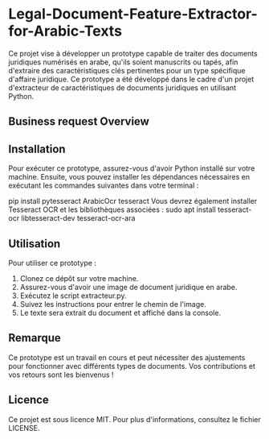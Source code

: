 # Legal-Document-Feature-Extractor-for-Arabic-Texts
Ce projet vise à développer un prototype capable de traiter des documents juridiques numérisés en arabe, qu'ils soient manuscrits ou tapés, afin d'extraire des caractéristiques clés pertinentes pour un type spécifique d'affaire juridique.
Ce prototype a été développé dans le cadre d'un projet d'extracteur de caractéristiques de documents juridiques en utilisant Python.

## Business request Overview
## Installation

Pour exécuter ce prototype, assurez-vous d'avoir Python installé sur votre machine. Ensuite, vous pouvez installer les dépendances nécessaires en exécutant les commandes suivantes dans votre terminal :

pip install pytesseract ArabicOcr tesseract
Vous devrez également installer Tesseract OCR et les bibliothèques associées :
sudo apt install tesseract-ocr libtesseract-dev tesseract-ocr-ara


## Utilisation
Pour utiliser ce prototype :

1. Clonez ce dépôt sur votre machine.
2. Assurez-vous d'avoir une image de document juridique en arabe.
3. Exécutez le script extracteur.py.
4. Suivez les instructions pour entrer le chemin de l'image.
5. Le texte sera extrait du document et affiché dans la console.



## Remarque
Ce prototype est un travail en cours et peut nécessiter des ajustements pour fonctionner avec différents types de documents. Vos contributions et vos retours sont les bienvenus !

## Licence
Ce projet est sous licence MIT. Pour plus d'informations, consultez le fichier LICENSE.


